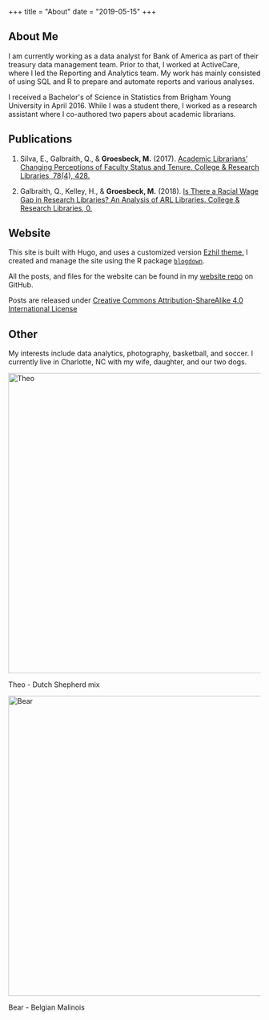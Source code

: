 +++
title = "About"
date = "2019-05-15"
+++

## About Me

I am currently working as a data analyst for Bank of America as part of their treasury data management team. Prior to that, I worked at ActiveCare, where I led the Reporting and Analytics team. My work has mainly consisted of using SQL and R to prepare and automate reports and various analyses. 

I received a Bachelor's of Science in Statistics from Brigham Young University in April 2016. While I was a student there, I worked as a research assistant where I co-authored two papers about academic librarians.

## Publications

1. Silva, E., Galbraith, Q., & **Groesbeck, M.** (2017). [Academic Librarians’ Changing Perceptions of Faculty Status and Tenure. College & Research Libraries, 78(4), 428.](http://crl.acrl.org/index.php/crl/article/view/16639/18085) 

2. Galbraith, Q., Kelley, H., & **Groesbeck, M.** (2018). [Is There a Racial Wage Gap in Research Libraries? An Analysis of ARL Libraries. College & Research Libraries, 0.](https://crl.acrl.org/index.php/crl/article/view/16851)

## Website

This site is built with Hugo, and uses a customized version [Ezhil theme.](https://github.com/vividvilla/ezhil)
I created and manage the site using the R package [`blogdown`](https://bookdown.org/yihui/blogdown/).

All the posts, and files for the website can be found in my [website repo](https://github.com/mdgbeck/website2) on GitHub.

Posts are released under [Creative Commons Attribution-ShareAlike 4.0 International License](https://creativecommons.org/licenses/by-sa/4.0/)

## Other

My interests include data analytics, photography, basketball, and soccer. I currently live in Charlotte, NC with my wife, daughter, and our two dogs.

<img src="/img/about/theo.jpg" alt="Theo" width="600">

Theo - Dutch Shepherd mix


<img src="/img/about/bear.jpg" alt="Bear" width="600">

Bear - Belgian Malinois